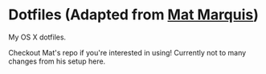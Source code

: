 # Dotfiles (Adapted from [Mat Marquis](https://github.com/Wilto/dotfiles))

My OS X dotfiles.

Checkout Mat's repo if you're interested in using! Currently not to many changes from his setup here. 